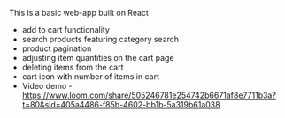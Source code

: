 This is a basic web-app built on React 
  - add to cart functionality
  - search products featuring category search 
  - product pagination
  - adjusting item quantities on the cart page
  - deleting items from the cart 
  - cart icon with number of items in cart
  - Video demo - https://www.loom.com/share/505246781e254742b6671af8e7711b3a?t=80&sid=405a4486-f85b-4602-bb1b-5a319b61a038
    
